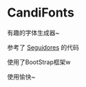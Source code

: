 # CandiFonts

有趣的字体生成器~

参考了 [Seguidores](https://seguidores.online/zh-CN/twitter%E5%AD%97%E4%BD%93/) 的代码

使用了BootStrap框架w

使用愉快~
